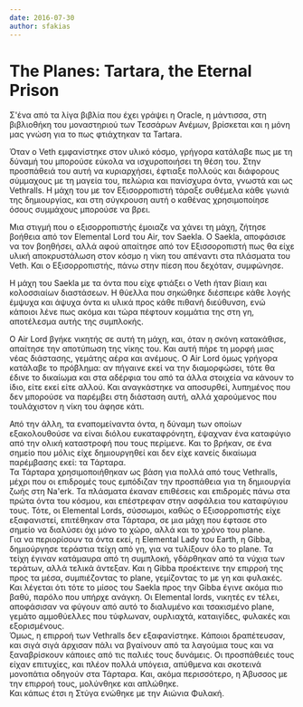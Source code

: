 ```yaml
---
date: 2016-07-30
author: sfakias
---
```

# The Planes: Tartara, the Eternal Prison

Σ'ένα από τα λίγα βιβλία που έχει γράψει η Oracle, η μάντισσα, στη βιβλιοθήκη
του μοναστηριού των Τεσσάρων Ανέμων, βρίσκεται και η μόνη μας γνώση για το πως
φτιάχτηκαν τα Tartara.



Όταν o Veth εμφανίστηκε στον υλικό κόσμο, γρήγορα κατάλαβε πως με τη δύναμή
του μπορούσε εύκολα να ισχυροποιήσει τη θέση του. Στην προσπάθειά του αυτή να
κυριαρχήσει, έφτιαξε πολλούς και διάφορους σύμμαχους με τη μαγεία του, πελώρια
και πανίσχυρα όντα, γνωστά και ως Vethralls. Η μάχη του με τον Εξισορροπιστή
τάραξε συθέμελα κάθε γωνιά της δημιουργίας, και στη σύγκρουση αυτή ο καθένας
χρησιμοποίησε όσους συμμάχους μπορούσε να βρει.

Μια στιγμή που ο εξισορροπιστής έμοιαζε να χάνει τη μάχη, ζήτησε βοήθεια από
τον Elemental Lord του Air, τον Saekla. Ο Saekla, αποφάσισε να τον βοηθήσει,
αλλά αφού απαίτησε από τον Εξισσοροπιστή πως θα είχε υλική αποκρυστάλωση στον
κόσμο η νίκη του απέναντι στα πλάσματα του Veth. Και ο Εξισορροπιστής, πάνω
στην πίεση που δεχόταν, συμφώνησε.

Η μάχη του Saekla με τα όντα που είχε φτιάξει ο Veth ήταν βίαιη και
κολοσσιαίων διαστάσεων. Η θύελλα που σηκώθηκε διέσπειρε κάθε λογής έμψυχα και
άψυχα όντα κι υλικά προς κάθε πιθανή διεύθυνση, ενώ κάποιοι λένε πως ακόμα και
τώρα πέφτουν κομμάτια της στη γη, αποτέλεσμα αυτής της συμπλοκής.

Ο Air Lord βγήκε νικητής σε αυτή τη μάχη, και, όταν η σκόνη κατακάθισε,
απαίτησε την αποτύπωση της νίκης του. Και αυτή πήρε τη μορφή μιας νέας
διάστασης, γεμάτης αέρα και ανέμους. Ο Air Lord όμως γρήγορα κατάλαβε το
πρόβλημα: αν πήγαινε εκεί να την διαμορφώσει, τότε θα έδινε το δικαίωμα και
στα αδέρφια του από τα άλλα στοιχεία να κάνουν το ίδιο, είτε εκεί είτε αλλού.
Και αναγκάστηκε να αποσυρθεί, λυπημένος που δεν μπορούσε να παρέμβει στη
διάσταση αυτή, αλλά χαρούμενος που τουλάχιστον η νίκη του άφησε κάτι.

Από την άλλη, τα εναπομείναντα όντα, η δύναμη των οποίων εξακολουθούσε να
είναι διόλου ευκαταφρόνητη, έψαχναν ένα καταφύγιο από την ολική καταστροφή που
τους περίμενε. Και το βρήκαν, σε ένα σημείο που μόλις είχε δημιουργηθεί και
δεν είχε κανείς δικαίωμα παρέμβασης εκεί: τα Τάρταρα.  
Τα Τάρταρα χρησιμοποιήθηκαν ως βάση για πολλά από τους Vethralls, μέχρι που οι
επιδρομές τους εμπόδιζαν την προσπάθεια για τη δημιουργία ζωής στη Na'erk. Τα
πλάσματα έκαναν επιθέσεις και επιδρομές πάνω στα πρώτα όντα του κόσμου, και
επέστρεφαν στην ασφάλεια του καταφύγιου τους. Τότε, οι Elemental Lords,
σύσσωμοι, καθώς ο Εξισορροπιστής είχε εξαφανιστεί, επιτέθηκαν στα Τάρταρα, σε
μια μάχη που έφτασε στο σημείο να διαλύσει όχι μόνο το χώρο, αλλά και το χρόνο
του plane.  
Για να περιορίσουν τα όντα εκεί, η Elemental Lady του Earth, η Gibba,
δημιούργησε τεράστια τείχη από γη, για να τυλίξουν όλο το plane. Τα τείχη
έγιναν κατάμαυρα από τη συμπλοκή, γδάρθηκαν από τα νύχια των τεράτων, αλλά
τελικά άντεξαν. Και η Gibba προέκτεινε την επιρροή της προς τα μέσα,
συμπιέζοντας το plane, γεμίζοντας το με γη και φυλακές. Και λέγεται ότι τότε
το μίσος του Saekla προς την Gibba έγινε ακόμα πιο βαθύ, παρόλο που υπήρχε
ανάγκη. Oι Elemental lords, νικητές εν τέλει, αποφάσισαν να φύγουν από αυτό το
διαλυμένο και τσακισμένο plane, γεμάτο αμμοθύελλες που τύφλωναν, ουρλιαχτά,
καταιγίδες, φυλακές και εξορισμένους.  
Όμως, η επιρροή των Vethralls δεν εξαφανίστηκε. Κάποιοι δραπέτευσαν, και σιγά
σιγά άρχισαν πάλι να βγαίνουν από τα λαγούμια τους και να ξαναβρίσκουν κάποιες
από τις παλιές τους δυνάμεις. Οι προσπάθειές τους είχαν επιτυχίες, και πλέον
πολλά υπόγεια, απύθμενα και σκοτεινά μονοπάτια οδηγούν στα Τάρταρα. Και, ακόμα
περισσότερο, η Άβυσσος με την επιρροή τους, μολύνθηκε και απλώθηκε.  
Και κάπως έτσι η Στύγα ενώθηκε με την Αιώνια Φυλακή.

